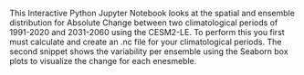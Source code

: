  This Interactive Python Jupyter Notebook looks at the spatial and ensemble distribution for Absolute Change between two climatological periods of 1991-2020 and 2031-2060 using the CESM2-LE. 
 To perform this you first must calculate and create an .nc file for your climatological periods.
 The second snippet shows the variability per ensemble using the Seaborn box plots to visualize the change for each enesmeble.
